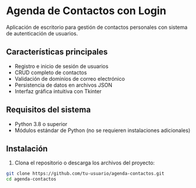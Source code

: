 # Agenda de Contactos con Login

Aplicación de escritorio para gestión de contactos personales con sistema de autenticación de usuarios.

## Características principales

- Registro e inicio de sesión de usuarios
- CRUD completo de contactos
- Validación de dominios de correo electrónico
- Persistencia de datos en archivos JSON
- Interfaz gráfica intuitiva con Tkinter

## Requisitos del sistema

- Python 3.8 o superior
- Módulos estándar de Python (no se requieren instalaciones adicionales)

## Instalación

1. Clona el repositorio o descarga los archivos del proyecto:

```bash
git clone https://github.com/tu-usuario/agenda-contactos.git
cd agenda-contactos
```

